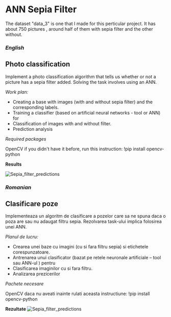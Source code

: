 # ANN Sepia Filter

The dataset  "data_3" is one that I made for this perticular project. It has about 750 pictures , around half of them with sepia filter and the other without.

### *English*


## **Photo classification**

Implement a photo classification algorithm that tells us whether or not a picture has a sepia filter added.
Solving the task involves using an ANN.

*Work plan:*

 - Creating a base with images (with and without sepia filter) and the corresponding labels.
 - Training a classifier (based on artificial neural networks - tool or ANN) for
 - Classification of images with and without filter.
 - Prediction analysis

*Required packages*

   OpenCV
   if you didn't have it before, run this instruction: !pip install opencv-python
   
**Results**

![Sepia_filter_predictions](https://user-images.githubusercontent.com/62243784/111454227-191c0480-871d-11eb-8532-99e9b35702fb.jpg)

### *Romanian*

## **Clasificare poze**

Implementeaza un algoritm de clasificare a pozelor care sa ne spuna daca o poza are sau nu adaugat filtru sepia.
Rezolvarea task-ului implica folosirea unei ANN.

*Planul de lucru:*

 - Crearea unei baze cu imagini (cu si fara filtru sepia) si etichetele corespunzatoare.
 - Antrenarea unui clasificator (bazat pe retele neuronale artificiale – tool sau ANN-ul ) pentru
 - Clasificarea imaginilor cu si fara filtru.
 - Analizarea prezicerilor

*Pachete necesare*

  OpenCV
  daca nu aveati inainte rulati aceasta instructiune: !pip install opencv-python

**Rezultate**
![Sepia_filter_predictions](https://user-images.githubusercontent.com/62243784/111454227-191c0480-871d-11eb-8532-99e9b35702fb.jpg)
